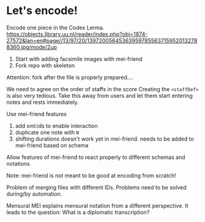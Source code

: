 # Let's encode!

Encode one piece in the Codex Lerma.
<https://objects.library.uu.nl/reader/index.php?obj=1874-27572&lan=en#page//13/97/20/139720056453639597855637159520132788360.jpg/mode/2up>

1. Start with adding facsimile images with mei-friend
2. Fork repo with skeleton

Attention: fork after the file is properly prepared....

We need to agree on the order of staffs in the score
Creating the `<staffDef>` is also very tedious. Take this away from users and let them start entering notes and rests immediately.

Use mei-friend features

1. add xml:ids to enable interaction
2. duplicate one note with `N`
3. shifting durations doesn't work yet in mei-friend. needs to be added to mei-friend based on schema

Allow features of mei-friend to react properly to different schemas and notations

Note: mei-friend is not meant to be good at encoding from scratch!

Problem of merging files with different IDs. Problems need to be solved during/by automation.

Mensural MEI explains mensural notation from a different perspective.
It leads to the question: What is a diplomatic transcription?

